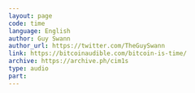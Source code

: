 ```yaml
---
layout: page
code: time
language: English
author: Guy Swann
author_url: https://twitter.com/TheGuySwann
link: https://bitcoinaudible.com/bitcoin-is-time/
archive: https://archive.ph/cim1s
type: audio
part: 
---
```

